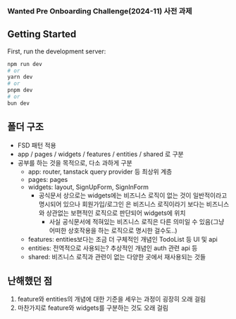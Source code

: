 ### Wanted Pre Onboarding Challenge(2024-11) 사전 과제

## Getting Started

First, run the development server:

```bash
npm run dev
# or
yarn dev
# or
pnpm dev
# or
bun dev
```

## 폴더 구조
- FSD 패턴 적용
- app / pages / widgets / features / entities / shared 로 구분
- 공부를 하는 것을 목적으로, 다소 과하게 구분
  - app: router, tanstack query provider 등 최상위 계층
  - pages: pages
  - widgets: layout, SignUpForm, SignInForm
    - 공식문서 상으로는 widgets에는 비즈니스 로직이 없는 것이 일반적이라고 명시되어 있으나 회원가입/로그인 은 비즈니스 로직이라기 보다는 비즈니스와 상관없는 보편적인 로직으로 판단되어 widgets에 위치
      - 사실 공식문서에 적혀있는 비즈니스 로직은 다른 의미일 수 있음(그냥 어떠한 상호작용을 하는 로직으로 명시한 걸수도..)
  - features: entities보다는 조금 더 구체적인 개념인 TodoList 등 UI 및 api
  - entities: 전역적으로 사용되는? 추상적인 개념인 auth 관련 api 등
  - shared: 비즈니스 로직과 관련이 없는 다양한 곳에서 재사용되는 것들

## 난해했던 점
1. feature와 entities의 개념에 대한 기준을 세우는 과정이 굉장히 오래 걸림
2. 마찬가지로 feature와 widgets를 구분하는 것도 오래 걸림

